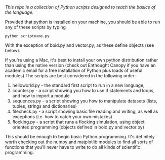 *This repo is a collection of Python scripts designed to teach the basics of the language.*

Provided that python is installed on your machine, you should be able to run any of these scripts by typing

```
python scriptname.py

```
With the exception of boid.py and vector.py, as these define objects (see below).

If you're using a Mac, it's best to install your own python distribution rather than using the native version (check out Enthought Canopy if you have an academic email for a free installation of Python plus loads of useful modules)
The scripts are best considered in the following order:

1. helloworld.py - the standard first script to run in a new language,
2. counter.py - a script showing you how to use if statements and loops, and how to import a module
3. sequences.py - a script showing you how to manipulate datasets (lists, tuples, strings and dictionaries)
4. filecheck.py - a script showing basic file reading and writing, as well as exceptions (i.e. how to catch your own mistakes)
5.  flocking.py - a script that runs a flocking simulation, using object oriented programming (objects defined in boid.py and vector.py)

This should be enough to begin basic Python programming.  It's definitely worth checking out the numpy and matplotlib modules to find all sorts of functions that you'll never have to write to do all kinds of scientific programming.

